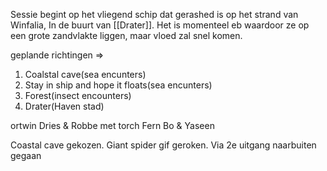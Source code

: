 Sessie begint op het vliegend schip dat gerashed is op het strand van Winfalia, In de buurt van [[Drater]]. 
Het is momenteel eb waardoor ze op een grote zandvlakte liggen, maar vloed zal snel komen. 


geplande richtingen =>

1. Coalstal cave(sea encunters)
2. Stay in ship and hope it floats(sea encunters)
3. Forest(insect encounters)
4. Drater(Haven stad)

ortwin
Dries & Robbe met torch
Fern 
Bo & Yaseen

Coastal cave gekozen.
Giant spider gif geroken.
Via 2e uitgang naarbuiten gegaan


